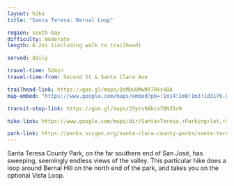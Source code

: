 ```yaml
---
layout: hike
title: "Santa Teresa: Bernal Loop"

region: south-bay
difficulty: moderate
length: 6.2mi (including walk to trailhead)

served: daily

travel-time: 52min
travel-time-from: Second St & Santa Clara Ave

trailhead-link: https://goo.gl/maps/QcMUuUMwNY7HVskBA
map-embed: "https://www.google.com/maps/embed?pb=!1m14!1m8!1m3!1d3176.8609000082256!2d-121.7948816!3d37.2272769!3m2!1i1024!2i768!4f13.1!3m3!1m2!1s0x808e2fd221f83739%3A0x98e87c2cc2c31a6c!2sBernal-Gulnac-Joice%20Ranch!5e0!3m2!1sen!2sus!4v1687410153482!5m2!1sen!2sus"

transit-stop-link: https://goo.gl/maps/33yrs9Akcx7DN35v9

hike-link: https://www.google.com/maps/dir/Santa+Teresa,+Parking+lot,+San+Jose,+CA/Bernal-Gulnac-Joice+Ranch,+Manila+Drive,+San+Jose,+CA/37.223615,-121.7918936/37.2172687,-121.7962155/37.2186342,-121.8042811/Bernal-Gulnac-Joice+Ranch,+372+Manila+Dr,+San+Jose,+CA+95119/Santa+Teresa,+Parking+lot,+San+Jose,+CA/@37.2263188,-121.8056498,15z/data=!4m29!4m28!1m5!1m1!1s0x808e2e351482fd07:0x5180a91bacfe5c29!2m2!1d-121.7894128!2d37.2361692!1m5!1m1!1s0x808e2fd221f83739:0x98e87c2cc2c31a6c!2m2!1d-121.7983405!2d37.2263131!1m0!1m0!1m0!1m5!1m1!1s0x808e2fd221f83739:0x98e87c2cc2c31a6c!2m2!1d-121.7983405!2d37.2263131!1m5!1m1!1s0x808e2e351482fd07:0x5180a91bacfe5c29!2m2!1d-121.7894128!2d37.2361692!3e2!5m1!1e4

park-link: https://parks.sccgov.org/santa-clara-county-parks/santa-teresa-county-park
---
```


Santa Teresa County Park, on the far southern end of San José, has sweeping, seemingly endless views of the valley. This particular hike does a loop around Bernal Hill on the north end of the park, and takes you on the optional Vista Loop.
